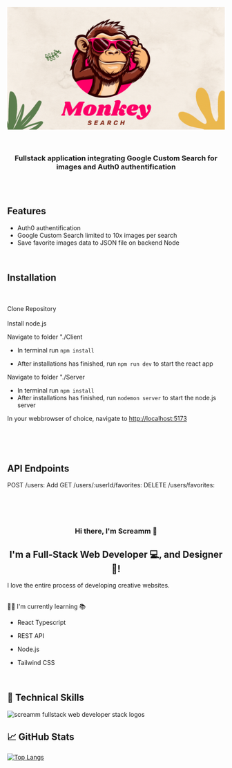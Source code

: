 <p align="center">
  <img src="https://raw.githubusercontent.com/screamm/Inl-mningsuppgift-1-David-Lindestrand-Cuenca/main/monkey%20search.gif" alt="monkey search banner">
</p>

<br>


<h3 align="center">
  Fullstack application integrating Google Custom Search for images and Auth0 authentification

</h3>
<br>

<br>


<h2>Features</h2>

- Auth0 authentification
- Google Custom Search limited to 10x images per search
- Save favorite images data to JSON file on backend Node

<br>

<h2>Installation</h2>
<br>
<br>
Clone Repository
<br>
<br>
Install node.js
<br>

Navigate to folder "./Client
- In terminal run <code>npm install</code>

- After installations has finished, run <code>npm run dev</code> to start the react app


Navigate to folder "./Server
 - In terminal run <code>npm install</code>
 - After installations has finished, run <code>nodemon server</code> to start the node.js server

In your webbrowser of choice, navigate to <a href="http://localhost:5173">http://localhost:5173</a>


  
<br>
<br>
<br>

<h2>API Endpoints</h2>

POST /users: Add
GET /users/:userId/favorites:
DELETE /users/favorites:


<br>
<br>
<br>

<h3 align="center">
Hi there, I'm Screamm 👋
</h3>

<h2 align="center">
I'm a Full-Stack Web Developer 💻, and Designer 🎨!
</h2> 

I love the entire process of developing creative websites. 


<br>
👨‍🎓 I'm currently learning 📚

- React Typescript
- REST API
- Node.js
- Tailwind CSS

  <br>
  

## 💼 Technical Skills

  <img src="https://raw.githubusercontent.com/screamm/MonkeySearch/main/Fullstack%20web%20Screamm%20Dark%20bg.png" alt="screamm fullstack web developer stack logos">


<br>

## 📈 GitHub Stats 

[![Top Langs](https://github-readme-stats.vercel.app/api/top-langs/?username=screamm&layout=compact)](https://github.com/screamm)


<br>
